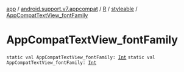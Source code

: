 [app](../../../index.md) / [android.support.v7.appcompat](../../index.md) / [R](../index.md) / [styleable](index.md) / [AppCompatTextView_fontFamily](./-app-compat-text-view_font-family.md)

# AppCompatTextView_fontFamily

`static val AppCompatTextView_fontFamily: `[`Int`](https://kotlinlang.org/api/latest/jvm/stdlib/kotlin/-int/index.html)
`static val AppCompatTextView_fontFamily: `[`Int`](https://kotlinlang.org/api/latest/jvm/stdlib/kotlin/-int/index.html)